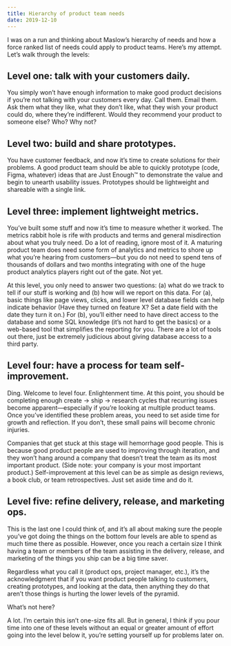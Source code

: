 ```yaml
---
title: Hierarchy of product team needs
date: 2019-12-10
---
```


I was on a run and thinking about Maslow’s hierarchy of needs and how a force ranked list of needs could apply to product teams. Here’s my attempt. Let’s walk through the levels:

<!-- [![pyramid of needs](https://dreger.me/assets/images/pyramid.jpg)](/assets/images/pyramid.jpg) -->

## Level one: talk with your customers daily. 

You simply won’t have enough information to make good product decisions if you’re not talking with your customers every day. Call them. Email them. Ask them what they like, what they don’t like, what they wish your product could do, where they’re indifferent. Would they recommend your product to someone else? Who? Why not?

## Level two: build and share prototypes. 

You have customer feedback, and now it’s time to create solutions for their problems. A good product team should be able to quickly prototype (code, Figma, whatever) ideas that are Just Enough™ to demonstrate the value and begin to unearth usability issues. Prototypes should be lightweight and shareable with a single link.

## Level three: implement lightweight metrics. 

You’ve built some stuff and now it’s time to measure whether it worked. The metrics rabbit hole is rife with products and terms and general misdirection about what you truly need. Do a lot of reading, ignore most of it. A maturing product team does need some form of analytics and metrics to shore up what you’re hearing from customers—but you do not need to spend tens of thousands of dollars and two months integrating with one of the huge product analytics players right out of the gate. Not yet.

At this level, you only need to answer two questions: (a) what do we track to tell if our stuff is working and (b) how will we report on this data. For (a), basic things like page views, clicks, and lower level database fields can help indicate behavior (Have they turned on feature X? Set a date field with the date they turn it on.) For (b), you’ll either need to have direct access to the database and some SQL knowledge (it’s not hard to get the basics) or a web-based tool that simplifies the reporting for you. There are a lot of tools out there, just be extremely judicious about giving database access to a third party.

## Level four: have a process for team self-improvement. 

Ding. Welcome to level four. Enlightenment time. At this point, you should be completing enough create → ship → research cycles that recurring issues become apparent—especially if you’re looking at multiple product teams. Once you’ve identified these problem areas, you need to set aside time for growth and reflection. If you don’t, these small pains will become chronic injuries.

Companies that get stuck at this stage will hemorrhage good people. This is because good product people are used to improving through iteration, and they won’t hang around a company that doesn’t treat the team as its most important product. (Side note: your company is your most important product.) Self-improvement at this level can be as simple as design reviews, a book club, or team retrospectives. Just set aside time and do it.

## Level five: refine delivery, release, and marketing ops. 

This is the last one I could think of, and it’s all about making sure the people you’ve got doing the things on the bottom four levels are able to spend as much time there as possible. However, once you reach a certain size I think having a team or members of the team assisting in the delivery, release, and marketing of the things you ship can be a big time saver.

Regardless what you call it (product ops, project manager, etc.), it’s the acknowledgment that if you want product people talking to customers, creating prototypes, and looking at the data, then anything they do that aren’t those things is hurting the lower levels of the pyramid.

What’s not here?

A lot. I’m certain this isn’t one-size fits all. But in general, I think if you pour time into one of these levels without an equal or greater amount of effort going into the level below it, you’re setting yourself up for problems later on.